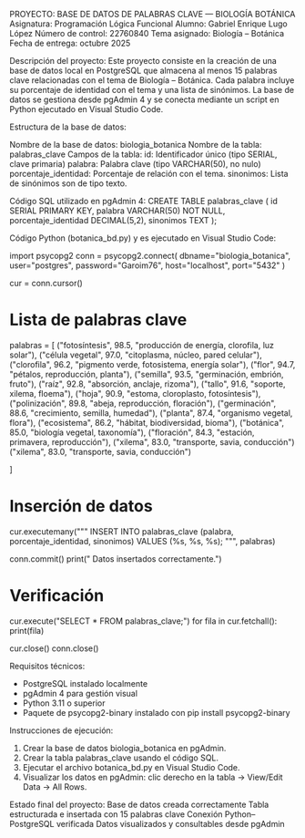PROYECTO: BASE DE DATOS DE PALABRAS CLAVE — BIOLOGÍA BOTÁNICA 
Asignatura: Programación Lógica Funcional 
Alumno: Gabriel Enrique Lugo López
Número de control: 22760840
Tema asignado: Biología – Botánica 
Fecha de entrega: octubre 2025

Descripción del proyecto:
 Este proyecto consiste en la creación de una base de datos local en PostgreSQL que almacena 
 al menos 15 palabras clave relacionadas con el tema de Biología – Botánica. Cada palabra incluye
 su porcentaje de identidad con el tema y una lista de sinónimos. La base de datos se gestiona 
 desde pgAdmin 4 y se conecta mediante un script en Python ejecutado en Visual Studio Code.

 Estructura de la base de datos:
 
Nombre de la base de datos: biologia_botanica
Nombre de la tabla: palabras_clave
Campos de la tabla:
    id: Identificador único (tipo SERIAL, clave primaria)
    palabra: Palabra clave (tipo VARCHAR(50), no nulo)
    porcentaje_identidad: Porcentaje de relación con el tema.
    sinonimos: Lista de sinónimos son de tipo texto.


Código SQL utilizado en pgAdmin 4:
CREATE TABLE palabras_clave (
    id SERIAL PRIMARY KEY,
    palabra VARCHAR(50) NOT NULL,
    porcentaje_identidad DECIMAL(5,2),
    sinonimos TEXT
);

Código Python (botanica_bd.py) y es ejecutado en Visual Studio Code:

import psycopg2
conn = psycopg2.connect(
    dbname="biologia_botanica",
    user="postgres",
    password="Garoim76",
    host="localhost",
    port="5432"
)

cur = conn.cursor()

# Lista de palabras clave
palabras = [
    ("fotosíntesis", 98.5, "producción de energía, clorofila, luz solar"),
    ("célula vegetal", 97.0, "citoplasma, núcleo, pared celular"),
    ("clorofila", 96.2, "pigmento verde, fotosistema, energía solar"),
    ("flor", 94.7, "pétalos, reproducción, planta"),
    ("semilla", 93.5, "germinación, embrión, fruto"),
    ("raíz", 92.8, "absorción, anclaje, rizoma"),
    ("tallo", 91.6, "soporte, xilema, floema"),
    ("hoja", 90.9, "estoma, cloroplasto, fotosíntesis"),
    ("polinización", 89.8, "abeja, reproducción, floración"),
    ("germinación", 88.6, "crecimiento, semilla, humedad"),
    ("planta", 87.4, "organismo vegetal, flora"),
    ("ecosistema", 86.2, "hábitat, biodiversidad, bioma"),
    ("botánica", 85.0, "biología vegetal, taxonomía"),
    ("floración", 84.3, "estación, primavera, reproducción"),
    ("xilema", 83.0, "transporte, savia, conducción")
    ("xilema", 83.0, "transporte, savia, conducción")

]

# Inserción de datos
cur.executemany("""
    INSERT INTO palabras_clave (palabra, porcentaje_identidad, sinonimos)
    VALUES (%s, %s, %s);
""", palabras)

conn.commit()
print(" Datos insertados correctamente.")

# Verificación
cur.execute("SELECT * FROM palabras_clave;")
for fila in cur.fetchall():
    print(fila)

cur.close()
conn.close()

Requisitos técnicos:
* PostgreSQL instalado localmente
* pgAdmin 4 para gestión visual
* Python 3.11 o superior
* Paquete de psycopg2-binary instalado con pip install psycopg2-binary

Instrucciones de ejecución:
1.	Crear la base de datos biologia_botanica en pgAdmin.
2.	Crear la tabla palabras_clave usando el código SQL.
3.	Ejecutar el archivo botanica_bd.py en Visual Studio Code.
4.	Visualizar los datos en pgAdmin: clic derecho en la tabla → View/Edit Data → All Rows.

Estado final del proyecto: 
 Base de datos creada correctamente 
Tabla estructurada e insertada con 15 palabras clave 
 Conexión Python–PostgreSQL verificada 
 Datos visualizados y consultables desde pgAdmin






  
